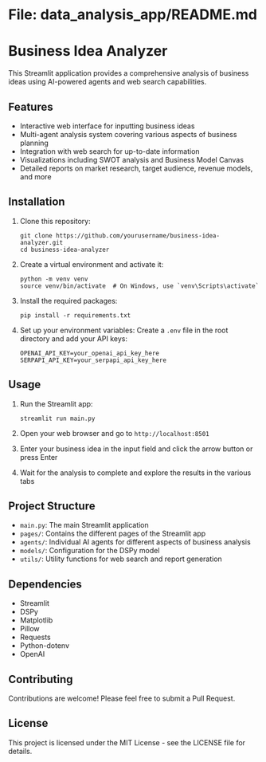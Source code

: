 # File: data_analysis_app/README.md

# Business Idea Analyzer

This Streamlit application provides a comprehensive analysis of business ideas using AI-powered agents and web search capabilities.

## Features

- Interactive web interface for inputting business ideas
- Multi-agent analysis system covering various aspects of business planning
- Integration with web search for up-to-date information
- Visualizations including SWOT analysis and Business Model Canvas
- Detailed reports on market research, target audience, revenue models, and more

## Installation

1. Clone this repository:
   ```
   git clone https://github.com/yourusername/business-idea-analyzer.git
   cd business-idea-analyzer
   ```

2. Create a virtual environment and activate it:
   ```
   python -m venv venv
   source venv/bin/activate  # On Windows, use `venv\Scripts\activate`
   ```

3. Install the required packages:
   ```
   pip install -r requirements.txt
   ```

4. Set up your environment variables:
   Create a `.env` file in the root directory and add your API keys:
   ```
   OPENAI_API_KEY=your_openai_api_key_here
   SERPAPI_API_KEY=your_serpapi_api_key_here
   ```

## Usage

1. Run the Streamlit app:
   ```
   streamlit run main.py
   ```

2. Open your web browser and go to `http://localhost:8501`

3. Enter your business idea in the input field and click the arrow button or press Enter

4. Wait for the analysis to complete and explore the results in the various tabs

## Project Structure

- `main.py`: The main Streamlit application
- `pages/`: Contains the different pages of the Streamlit app
- `agents/`: Individual AI agents for different aspects of business analysis
- `models/`: Configuration for the DSPy model
- `utils/`: Utility functions for web search and report generation

## Dependencies

- Streamlit
- DSPy
- Matplotlib
- Pillow
- Requests
- Python-dotenv
- OpenAI

## Contributing

Contributions are welcome! Please feel free to submit a Pull Request.

## License

This project is licensed under the MIT License - see the LICENSE file for details.
